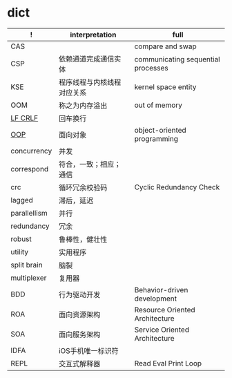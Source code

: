 # dict
| !                             | interpretation             | full                               |
| ---                           | ---                        | ---                                |
| CAS                           |                            | compare and swap                   |
| CSP                           | 依赖通道完成通信实体       | communicating sequential processes
| KSE                           | 程序线程与内核线程对应关系 | kernel space entity
| OOM                           | 称之为内存溢出             | out of memory
| [LF CRLF](related/lf_crlf.md) | 回车换行
| [OOP](oop.md)                 | 面向对象                   | object-oriented programming
| concurrency                   | 并发
| correspond                    | 符合，一致；相应；通信
| crc                           | 循环冗余校验码             | Cyclic Redundancy Check
| lagged                        | 滞后，延迟
| parallellism                  | 并行
| redundancy                    | 冗余
| robust                        | 鲁棒性，健壮性
| utility                       | 实用程序
| split brain                   | 脑裂
| multiplexer                   | 复用器
| BDD                           | 行为驱动开发               | Behavior-driven development
| ROA                           | 面向资源架构               | Resource Oriented Architecture
| SOA                           | 面向服务架构               | Service Oriented Architecture
| IDFA                          | iOS手机唯一标识符          |
| REPL | 交互式解释器 | Read Eval Print Loop 